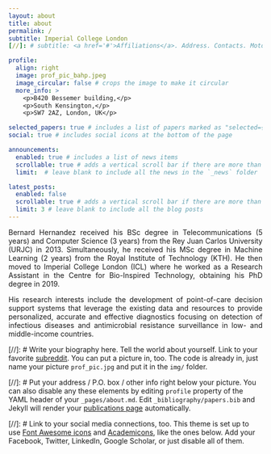 ```yaml
---
layout: about
title: about
permalink: /
subtitle: Imperial College London
[//]: # subtitle: <a href='#'>Affiliations</a>. Address. Contacts. Moto. Etc.

profile:
  align: right
  image: prof_pic_bahp.jpeg
  image_circular: false # crops the image to make it circular
  more_info: >
    <p>B420 Bessemer building,</p>
    <p>South Kensington,</p>
    <p>SW7 2AZ, London, UK</p>

selected_papers: true # includes a list of papers marked as "selected={true}"
social: true # includes social icons at the bottom of the page

announcements:
  enabled: true # includes a list of news items
  scrollable: true # adds a vertical scroll bar if there are more than 3 news items
  limit:  # leave blank to include all the news in the `_news` folder

latest_posts:
  enabled: false
  scrollable: true # adds a vertical scroll bar if there are more than 3 new posts items
  limit: 3 # leave blank to include all the blog posts
---
```


<p align="justify">
    Bernard Hernandez received his BSc degree in Telecommunications (5 years) and 
    Computer Science (3 years) from the Rey Juan Carlos University (URJC) in 2013. 
    Simultaneously, he received his MSc degree in Machine Learning (2 years) from 
    the Royal Institute of Technology (KTH). He then moved to Imperial College 
    London (ICL) where he worked as a Research Assistant in the Centre for 
    Bio-Inspired Technology, obtaining his PhD degree in 2019.
</p>

<p align="justify">
    His research interests include the development of point-of-care decision 
    support systems that leverage the existing data and resources to provide 
    personalized, accurate and effective diagnostics focusing on detection of 
    infectious diseases and antimicrobial resistance surveillance in low- and 
    middle-income countries.
</p>

[//]: # Write your biography here. Tell the world about yourself. Link to your favorite [subreddit](http://reddit.com). You can put a picture in, too. The code is already in, just name your picture `prof_pic.jpg` and put it in the `img/` folder.

[//]: # Put your address / P.O. box / other info right below your picture. You can also disable any these elements by editing `profile` property of the YAML header of your `_pages/about.md`. Edit `_bibliography/papers.bib` and Jekyll will render your [publications page](/al-folio/publications/) automatically.

[//]: # Link to your social media connections, too. This theme is set up to use [Font Awesome icons](http://fortawesome.github.io/Font-Awesome/) and [Academicons](https://jpswalsh.github.io/academicons/), like the ones below. Add your Facebook, Twitter, LinkedIn, Google Scholar, or just disable all of them.

